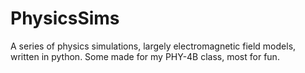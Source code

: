 # PhysicsSims
A series of physics simulations, largely electromagnetic field models, written in python. Some made for my PHY-4B class, most for fun.
